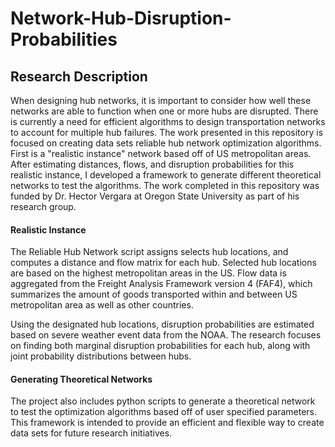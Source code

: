 # Network-Hub-Disruption-Probabilities

## Research Description
When designing hub networks, it is important to consider how well these networks are able to function when one or more hubs are disrupted. There is currently a need for efficient algorithms to design transportation networks to account for multiple hub failures. The work presented in this repository is focused on creating data sets reliable hub network optimization algorithms. First is a "realistic instance" network based off of US metropolitan areas. After estimating distances, flows, and disruption probabilities for this realistic instance, I developed a framework to generate different theoretical networks to test the algorithms. The work completed in this repository was funded by Dr. Hector Vergara at Oregon State University as part of his research group. 

#### Realistic Instance 
The Reliable Hub Network script assigns selects hub locations, and computes a distance and flow matrix for each hub. Selected hub locations are based on the highest metropolitan areas in the US. Flow data is aggregated from the Freight Analysis Framework version 4 (FAF4), which summarizes the amount of goods transported within and between US metropolitan area as well as other countries. 

Using the designated hub locations, disruption probabilities are estimated based on severe weather event data from the NOAA. The research focuses on finding both marginal disruption probabilities for each hub, along with joint probability distributions between hubs.

#### Generating Theoretical Networks
The project also includes python scripts to generate a theoretical network to test the optimization algorithms based off of user specified parameters. This framework is intended to provide an efficient and flexible way to create data sets for future research initiatives. 
